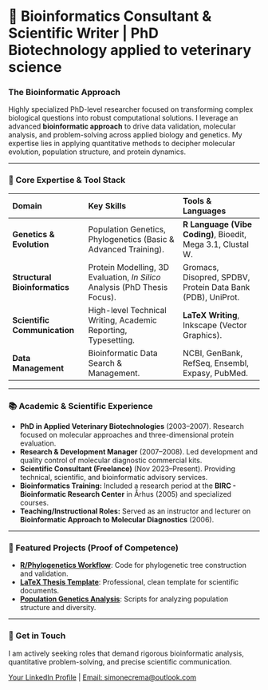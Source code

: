 # 🧬 Bioinformatics Consultant & Scientific Writer | PhD Biotechnology applied to veterinary science

### **The Bioinformatic Approach**

Highly specialized PhD-level researcher focused on transforming complex biological questions into robust computational solutions. I leverage an advanced **bioinformatic approach** to drive data validation, molecular analysis, and problem-solving across applied biology and genetics. My expertise lies in applying quantitative methods to decipher molecular evolution, population structure, and protein dynamics.

---

### **🔬 Core Expertise & Tool Stack**

| Domain | Key Skills | Tools & Languages |
| :--- | :--- | :--- |
| **Genetics & Evolution** | Population Genetics, Phylogenetics (Basic & Advanced Training). | **R Language (Vibe Coding)**, Bioedit, Mega 3.1, Clustal W. |
| **Structural Bioinformatics** | Protein Modelling, 3D Evaluation, *In Silico* Analysis (PhD Thesis Focus). | Gromacs, Disopred, SPDBV, Protein Data Bank (PDB), UniProt. |
| **Scientific Communication** | High-level Technical Writing, Academic Reporting, Typesetting. | **LaTeX Writing**, Inkscape (Vector Graphics). |
| **Data Management** | Bioinformatic Data Search & Management. | NCBI, GenBank, RefSeq, Ensembl, Expasy, PubMed. |

---

### **📚 Academic & Scientific Experience**

* **PhD in Applied Veterinary Biotechnologies** (2003–2007). Research focused on molecular approaches and three-dimensional protein evaluation.
* **Research & Development Manager** (2007–2008). Led development and quality control of molecular diagnostic commercial kits.
* **Scientific Consultant (Freelance)** (Nov 2023–Present). Providing technical, scientific, and bioinformatic advisory services.
* **Bioinformatics Training:** Included a research period at the **BIRC - Bioinformatic Research Center** in Århus (2005) and specialized courses.
* **Teaching/Instructional Roles:** Served as an instructor and lecturer on **Bioinformatic Approach to Molecular Diagnostics** (2006).

---

### **🔗 Featured Projects (Proof of Competence)**

* [**R/Phylogenetics Workflow**](link-al-tuo-repo-di-filogenetica): Code for phylogenetic tree construction and validation.
* [**LaTeX Thesis Template**](link-al-tuo-repo-di-latex): Professional, clean template for scientific documents.
* [**Population Genetics Analysis**](link-al-tuo-repo-di-popgen): Scripts for analyzing population structure and diversity.

---

### **📧 Get in Touch**

I am actively seeking roles that demand rigorous bioinformatic analysis, quantitative problem-solving, and precise scientific communication.

[Your LinkedIn Profile](https://www.linkedin.com/in/tuonomeutente) | [Email: simonecrema@outlook.com](mailto:simonecrema@outlook.com)
